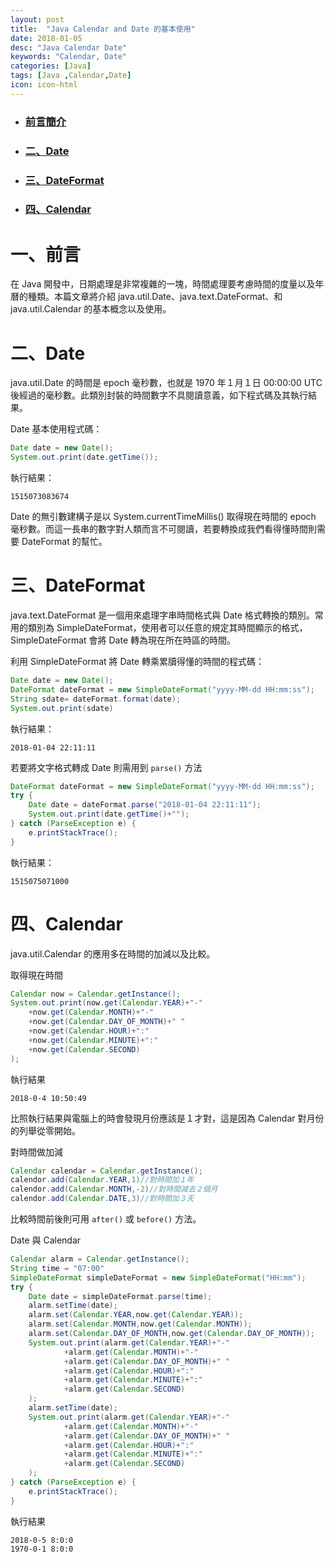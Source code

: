 ```yaml
---
layout: post
title:  "Java Calendar and Date 的基本使用"
date: 2018-01-05
desc: "Java Calendar Date"
keywords: "Calendar, Date"
categories: [Java]
tags: [Java ,Calendar,Date]
icon: icon-html
---
```


* ### [前言簡介](#1)
* ### [二、Date](#2)
* ### [三、DateFormat](#3)
* ### [四、Calendar](#4)

<h2 id="1"></h2>

# 一、前言

在 Java 開發中，日期處理是非常複雜的一塊，時間處理要考慮時間的度量以及年曆的種類。本篇文章將介紹 java.util.Date、java.text.DateFormat、和 java.util.Calendar 的基本概念以及使用。

<h2 id="2"></h2>

# 二、Date

java.util.Date 的時間是 epoch 毫秒數，也就是 1970 年１月１日 00:00:00 UTC 後經過的毫秒數。此類別封裝的時間數字不具閱讀意義，如下程式碼及其執行結果。


Date 基本使用程式碼：

```java
Date date = new Date();
System.out.print(date.getTime());
```

執行結果：

```
1515073083674
```

Date 的無引數建構子是以 System.currentTimeMillis() 取得現在時間的 epoch 毫秒數。而這一長串的數字對人類而言不可閱讀，若要轉換成我們看得懂時間則需要 DateFormat 的幫忙。

<h2 id="３"></h2>

# 三、DateFormat

java.text.DateFormat 是一個用來處理字串時間格式與 Date 格式轉換的類別。常用的類別為 SimpleDateFormat，使用者可以任意的規定其時間顯示的格式，SimpleDateFormat 會將 Date 轉為現在所在時區的時間。

利用 SimpleDateFormat 將 Date 轉乘累牘得懂的時間的程式碼： 

```java
Date date = new Date();
DateFormat dateFormat = new SimpleDateFormat("yyyy-MM-dd HH:mm:ss");
String sdate= dateFormat.format(date);
System.out.print(sdate)
```

執行結果：

```
2018-01-04 22:11:11
```

若要將文字格式轉成 Date 則需用到 `parse()` 方法

```java
DateFormat dateFormat = new SimpleDateFormat("yyyy-MM-dd HH:mm:ss");
try {
    Date date = dateFormat.parse("2018-01-04 22:11:11");    
    System.out.print(date.getTime()+"");
} catch (ParseException e) {
    e.printStackTrace();
}
```

執行結果：

```
1515075071000
```

# 四、Calendar

java.util.Calendar 的應用多在時間的加減以及比較。

取得現在時間

```java
Calendar now = Calendar.getInstance();
System.out.print(now.get(Calendar.YEAR)+"-"
    +now.get(Calendar.MONTH)+"-"
    +now.get(Calendar.DAY_OF_MONTH)+" "
    +now.get(Calendar.HOUR)+":"
    +now.get(Calendar.MINUTE)+":"
    +now.get(Calendar.SECOND)
); 
```

執行結果

```
2018-0-4 10:50:49
```

比照執行結果與電腦上的時會發現月份應該是１才對，這是因為 Calendar 對月份的列舉從零開始。

對時間做加減

```java
Calendar calendar = Calendar.getInstance();
calendor.add(Calendar.YEAR,1)//對時間加１年
calendor.add(Calendar.MONTH,-2)//對時間減去２個月
calendor.add(Calendar.DATE,3)//對時間加３天
```

比較時間前後則可用 `after()` 或 `before()` 方法。

Date 與 Calendar

```java
Calendar alarm = Calendar.getInstance();
String time = "07:00"
SimpleDateFormat simpleDateFormat = new SimpleDateFormat("HH:mm");
try {
    Date date = simpleDateFormat.parse(time);
    alarm.setTime(date);
    alarm.set(Calendar.YEAR,now.get(Calendar.YEAR));
    alarm.set(Calendar.MONTH,now.get(Calendar.MONTH));
    alarm.set(Calendar.DAY_OF_MONTH,now.get(Calendar.DAY_OF_MONTH));
    System.out.print(alarm.get(Calendar.YEAR)+"-"
            +alarm.get(Calendar.MONTH)+"-"
            +alarm.get(Calendar.DAY_OF_MONTH)+" "
            +alarm.get(Calendar.HOUR)+":"
            +alarm.get(Calendar.MINUTE)+":"
            +alarm.get(Calendar.SECOND)    
    );
    alarm.setTime(date);
    System.out.print(alarm.get(Calendar.YEAR)+"-"
            +alarm.get(Calendar.MONTH)+"-"
            +alarm.get(Calendar.DAY_OF_MONTH)+" "
            +alarm.get(Calendar.HOUR)+":"
            +alarm.get(Calendar.MINUTE)+":"
            +alarm.get(Calendar.SECOND)
    );
} catch (ParseException e) {
    e.printStackTrace();
}
```

執行結果

```
2018-0-5 8:0:0
1970-0-1 8:0:0
```




